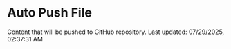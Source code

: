 # Auto Push File

Content that will be pushed to GitHub repository.
Last updated: 07/29/2025, 02:37:31 AM